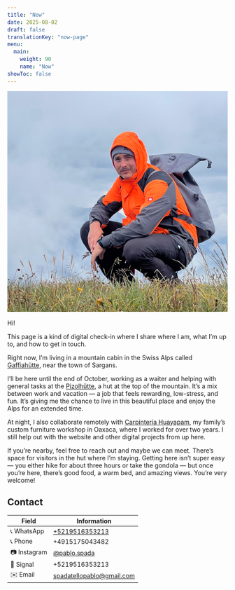 ```yaml
---
title: "Now"
date: 2025-08-02
draft: false
translationKey: "now-page"
menu:
  main:
    weight: 90
    name: "Now"
showToc: false
---
```


![Profile picture](/uploads/profile750.jpg)

Hi!

This page is a kind of digital check-in where I share where I am, what I’m up to, and how to get in touch.

Right now, I’m living in a mountain cabin in the Swiss Alps called [Gaffiahütte](https://maps.app.goo.gl/3rp6uyCyBACvAzSC9), near the town of Sargans.

I’ll be here until the end of October, working as a waiter and helping with general tasks at the [Pizolhütte](https://maps.app.goo.gl/L4Kf84GFvuPcFHy69), a hut at the top of the mountain. It’s a mix between work and vacation — a job that feels rewarding, low-stress, and fun. It’s giving me the chance to live in this beautiful place and enjoy the Alps for an extended time.

At night, I also collaborate remotely with [Carpintería Huayapam](https://carpinteriahuayapam.com), my family’s custom furniture workshop in Oaxaca, where I worked for over two years. I still help out with the website and other digital projects from up here.

If you’re nearby, feel free to reach out and maybe we can meet. There’s space for visitors in the hut where I’m staying. Getting here isn’t super easy — you either hike for about three hours or take the gondola — but once you’re here, there’s good food, a warm bed, and amazing views. You’re very welcome!


## Contact

| Field       | Information                                                |
|-------------|------------------------------------------------------------|
| 📞 WhatsApp | [+5219516353213](https://wa.me/5219516353213)              |
| 📞 Phone    | +4915175043482                                              |
| 📷 Instagram| [@pablo.spada](https://instagram.com/pablo.spada)           |
| 📡 Signal   | +5219516353213                                              |
| ✉️ Email    | [spadatellopablo@gmail.com](mailto:spadatellopablo@gmail.com) |
